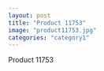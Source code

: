 ```yaml
---
layout: post
title: "Product 11753"
image: "product11753.jpg"
categories: "category1"
---
```

Product 11753
